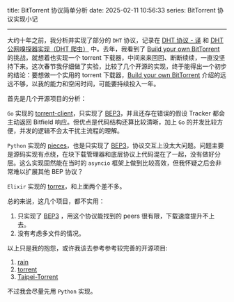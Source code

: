 title: BitTorrent 协议简单分析
date: 2025-02-11 10:56:33
series: BitTorrent 协议实现小记

---

大约十年之前，我分析并实现了部分的 `DHT` 协议，记录在 [DHT 协议 - 译](https://www.lyyyuna.com/2016/03/26/dht01/) 和 [DHT 公网嗅探器实现（DHT 爬虫）](https://www.lyyyuna.com/2016/05/14/dht-sniffer/) 中。去年，我看到了 [Build your own BitTorrent](https://app.codecrafters.io/courses/bittorrent/overview) 的挑战，就想着也实现一个 torrent 下载器，中间来来回回、断断续续，一直没坚持下来。这次春节我仔细做了实验，比较了几个开源的实现，终于能得出一个初步的结论：要想做一个实用的 torrent 下载器，[Build your own BitTorrent](https://app.codecrafters.io/courses/bittorrent/overview) 介绍的远远不够，以我的能力和空闲时间，可能要持续投入一年。

首先是几个开源项目的分析：

`Go` 实现的 [torrent-client](https://github.com/veggiedefender/torrent-client/)，只实现了 [BEP3](https://bittorrent.org/beps/bep_0003.html)，并且还存在错误的假设 Tracker 都会主动返回 Bitfield 响应。但优点是代码结构还算比较清晰，加上 `Go` 的并发比较方便，并发的逻辑不会太干扰主流程的理解。

`Python` 实现的 [pieces](https://github.com/eliasson/pieces)，也是只实现了 [BEP3](https://bittorrent.org/beps/bep_0003.html)，协议交互上没太大问题。问题主要是源码实现有点绕，在块下载管理器和底层协议上代码混在了一起，没有做好分层。这么实现固然能在当时的 `asyncio` 框架上做到比较高效，但我怀疑之后会非常难以扩展其他 BEP 协议？

`Elixir` 实现的 [torrex](https://github.com/ryotsu/torrex)，和上面两个差不多。

总的来说，这几个项目，都不实用：
1. 只实现了 [BEP3](https://bittorrent.org/beps/bep_0003.html) ，用这个协议能找到的 peers 很有限，下载速度提升不上去。
2. 没有考虑多文件的情况。

以上只是我的抱怨，或许我该去参考参考较完善的开源项目:
1. [rain](https://github.com/cenkalti/rain/tree/master/torrent)
2. [torrent](https://github.com/anacrolix/torrent)
3. [Taipei-Torrent](https://github.com/jackpal/Taipei-Torrent)

不过我会尽量先用 `Python` 实现。